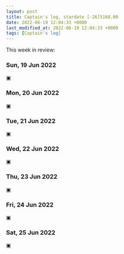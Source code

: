 ```yaml
---
layout: post
title: Captain's log, stardate [-26]5160.00
date: 2022-06-19 12:04:33 +0000
last_modified_at: 2022-06-19 12:04:33 +0000
tags: [Captain's log]
---
```


This week in review:

<!-- more -->

### Sun, 19 Jun 2022

▣

### Mon, 20 Jun 2022

▣

### Tue, 21 Jun 2022

▣

### Wed, 22 Jun 2022

▣

### Thu, 23 Jun 2022

▣

### Fri, 24 Jun 2022

▣

### Sat, 25 Jun 2022

▣
